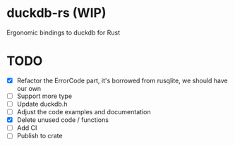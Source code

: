 # duckdb-rs (WIP)
 Ergonomic bindings to duckdb for Rust 

# TODO

- [x] Refactor the ErrorCode part, it's borrowed from rusqlite, we should have our own
- [ ] Support more type
- [ ] Update duckdb.h
- [ ] Adjust the code examples and documentation
- [x] Delete unused code / functions
- [ ] Add CI
- [ ] Publish to crate
